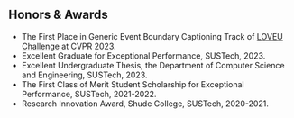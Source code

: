 ## Honors & Awards
- The First Place in Generic Event Boundary Captioning Track of [LOVEU Challenge](https://sites.google.com/view/loveucvpr23/home) at CVPR 2023. 
- Excellent Graduate for Exceptional Performance, SUSTech, 2023.
- Excellent Undergraduate Thesis, the Department of Computer Science and Engineering, SUSTech, 2023.
- The First Class of Merit Student Scholarship for Exceptional Performance, SUSTech, 2021-2022.
- Research Innovation Award, Shude College, SUSTech, 2020-2021.